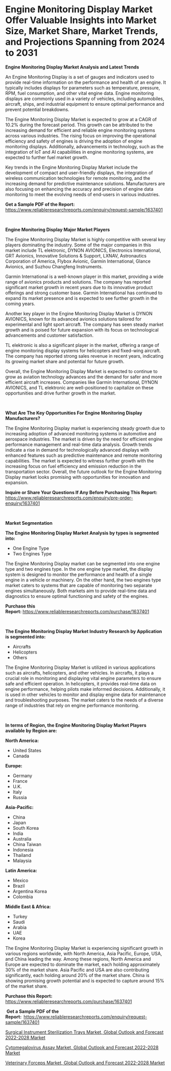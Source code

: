 <p><h1>Engine Monitoring Display Market Offer Valuable Insights into Market Size, Market Share, Market Trends, and Projections Spanning from 2024 to 2031</h1></p><p><strong>Engine Monitoring Display Market Analysis and Latest Trends</strong></p>
<p><p>An Engine Monitoring Display is a set of gauges and indicators used to provide real-time information on the performance and health of an engine. It typically includes displays for parameters such as temperature, pressure, RPM, fuel consumption, and other vital engine data. Engine monitoring displays are commonly used in a variety of vehicles, including automobiles, aircraft, ships, and industrial equipment to ensure optimal performance and prevent potential breakdowns.</p><p>The Engine Monitoring Display Market is expected to grow at a CAGR of 10.2% during the forecast period. This growth can be attributed to the increasing demand for efficient and reliable engine monitoring systems across various industries. The rising focus on improving the operational efficiency and safety of engines is driving the adoption of engine monitoring displays. Additionally, advancements in technology, such as the integration of IoT and AI capabilities in engine monitoring systems, are expected to further fuel market growth.</p><p>Key trends in the Engine Monitoring Display Market include the development of compact and user-friendly displays, the integration of wireless communication technologies for remote monitoring, and the increasing demand for predictive maintenance solutions. Manufacturers are also focusing on enhancing the accuracy and precision of engine data monitoring to meet the evolving needs of end-users in various industries.</p></p>
<p><strong>Get a Sample PDF of the Report:&nbsp;</strong> <a href="https://www.reliableresearchreports.com/enquiry/request-sample/1637401">https://www.reliableresearchreports.com/enquiry/request-sample/1637401</a></p>
<p>&nbsp;</p>
<p><strong>Engine Monitoring Display Major Market Players</strong></p>
<p><p>The Engine Monitoring Display Market is highly competitive with several key players dominating the industry. Some of the major companies in this market include TL elektronic, DYNON AVIONICS, Electronics International, GRT Avionics, Innovative Solutions & Support, LXNAV, Astronautics Corporation of America, Flybox Avionic, Garmin International, Glance Avionics, and Suzhou Changfeng Instruments.</p><p>Garmin International is a well-known player in this market, providing a wide range of avionics products and solutions. The company has reported significant market growth in recent years due to its innovative product offerings and strong customer base. Garmin International has continued to expand its market presence and is expected to see further growth in the coming years.</p><p>Another key player in the Engine Monitoring Display Market is DYNON AVIONICS, known for its advanced avionics solutions tailored for experimental and light sport aircraft. The company has seen steady market growth and is poised for future expansion with its focus on technological advancements and customer satisfaction.</p><p>TL elektronic is also a significant player in the market, offering a range of engine monitoring display systems for helicopters and fixed-wing aircraft. The company has reported strong sales revenue in recent years, indicating its growing market share and potential for future growth.</p><p>Overall, the Engine Monitoring Display Market is expected to continue to grow as aviation technology advances and the demand for safer and more efficient aircraft increases. Companies like Garmin International, DYNON AVIONICS, and TL elektronic are well-positioned to capitalize on these opportunities and drive further growth in the market.</p></p>
<p>&nbsp;</p>
<p><strong>What Are The Key Opportunities For Engine Monitoring Display Manufacturers?</strong></p>
<p><p>The Engine Monitoring Display market is experiencing steady growth due to increasing adoption of advanced monitoring systems in automotive and aerospace industries. The market is driven by the need for efficient engine performance management and real-time data analysis. Growth trends indicate a rise in demand for technologically advanced displays with enhanced features such as predictive maintenance and remote monitoring capabilities. The market is expected to witness further growth with the increasing focus on fuel efficiency and emission reduction in the transportation sector. Overall, the future outlook for the Engine Monitoring Display market looks promising with opportunities for innovation and expansion.</p></p>
<p><strong>Inquire or Share Your Questions If Any Before Purchasing This Report:</strong> <a href="https://www.reliableresearchreports.com/enquiry/pre-order-enquiry/1637401">https://www.reliableresearchreports.com/enquiry/pre-order-enquiry/1637401</a></p>
<p>&nbsp;</p>
<p><strong>Market Segmentation</strong></p>
<p><strong>The Engine Monitoring Display Market Analysis by types is segmented into:</strong></p>
<p><ul><li>One Engine Type</li><li>Two Engines Type</li></ul></p>
<p><p>The Engine Monitoring Display market can be segmented into one engine type and two engines type. In the one engine type market, the display system is designed to monitor the performance and health of a single engine in a vehicle or machinery. On the other hand, the two engines type market caters to systems that are capable of monitoring two separate engines simultaneously. Both markets aim to provide real-time data and diagnostics to ensure optimal functioning and safety of the engines.</p></p>
<p><strong>Purchase this Report:&nbsp;</strong><a href="https://www.reliableresearchreports.com/purchase/1637401">https://www.reliableresearchreports.com/purchase/1637401</a></p>
<p>&nbsp;</p>
<p><strong>The Engine Monitoring Display Market Industry Research by Application is segmented into:</strong></p>
<p><ul><li>Aircrafts</li><li>Helicopters</li><li>Others</li></ul></p>
<p><p>The Engine Monitoring Display Market is utilized in various applications such as aircrafts, helicopters, and other vehicles. In aircrafts, it plays a crucial role in monitoring and displaying vital engine parameters to ensure safe and efficient operation. In helicopters, it provides real-time data on engine performance, helping pilots make informed decisions. Additionally, it is used in other vehicles to monitor and display engine data for maintenance and troubleshooting purposes. The market caters to the needs of a diverse range of industries that rely on engine performance monitoring.</p></p>
<p>&nbsp;</p>
<p><strong>In terms of Region, the Engine Monitoring Display Market Players available by Region are:</strong></p>
<p>
    <p> <strong> North America: </strong>
        <ul>
            <li>United States</li>
            <li>Canada</li>
        </ul>
        </p> 
    <p> <strong> Europe: </strong>
        <ul>
            <li>Germany</li>
            <li>France</li>
            <li>U.K.</li>
            <li>Italy</li>
            <li>Russia</li>
        </ul>
        </p> 
    <p> <strong> Asia-Pacific: </strong>
        <ul>
            <li>China</li>
            <li>Japan</li>
            <li>South Korea</li>
            <li>India</li>
            <li>Australia</li>
            <li>China Taiwan</li>
            <li>Indonesia</li>
            <li>Thailand</li>
            <li>Malaysia</li>
        </ul>
        </p> 
    <p> <strong> Latin America: </strong>
        <ul>
            <li>Mexico</li>
            <li>Brazil</li>
            <li>Argentina Korea</li>
            <li>Colombia</li>
        </ul>
        </p> 
    <p> <strong> Middle East & Africa: </strong>
        <ul>
            <li>Turkey</li>
            <li>Saudi</li>
            <li>Arabia</li>
            <li>UAE</li>
            <li>Korea</li>
        </ul>
    </p>
    </p>
<p><p>The Engine Monitoring Display Market is experiencing significant growth in various regions worldwide, with North America, Asia Pacific, Europe, USA, and China leading the way. Among these regions, North America and Europe are expected to dominate the market, each holding approximately 30% of the market share. Asia Pacific and USA are also contributing significantly, each holding around 20% of the market share. China is showing promising growth potential and is expected to capture around 15% of the market share.</p></p>
<p><strong>Purchase this Report: </strong><a href="https://www.reliableresearchreports.com/purchase/1637401">https://www.reliableresearchreports.com/purchase/1637401</a></p>
<p>&nbsp;<strong>Get a Sample PDF of the Report:&nbsp;&nbsp;</strong><a href="https://www.reliableresearchreports.com/enquiry/request-sample/1637401">https://www.reliableresearchreports.com/enquiry/request-sample/1637401</a></p>
<p><strong></strong></p>
<p><p><a href="https://view.publitas.com/reportprime-1/surgical-instrument-sterilization-trays-market-global-outlook-and-forecast-2022-2028-market-size-growth-and-forecast-from-2023-2030/">Surgical Instrument Sterilization Trays Market, Global Outlook and Forecast 2022-2028 Market</a></p><p><a href="https://view.publitas.com/reportprime-1/cytomegalovirus-assay-market-global-outlook-and-forecast-2022-2028-market-size-share-trends-analysis-report-by-application-regional-outlook-competitive-strategies-and-segment-forecasts-2023-2030/">Cytomegalovirus Assay Market, Global Outlook and Forecast 2022-2028 Market</a></p><p><a href="https://view.publitas.com/reportprime-1/veterinary-forceps-market-global-outlook-and-forecast-2022-2028-market-size-market-share-and-global-market-analysis-report-2023-2030/">Veterinary Forceps Market, Global Outlook and Forecast 2022-2028 Market</a></p></p>